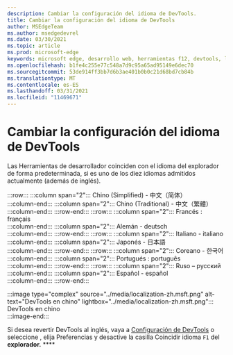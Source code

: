 ```yaml
---
description: Cambiar la configuración del idioma de DevTools.
title: Cambiar la configuración del idioma de DevTools
author: MSEdgeTeam
ms.author: msedgedevrel
ms.date: 03/30/2021
ms.topic: article
ms.prod: microsoft-edge
keywords: microsoft edge, desarrollo web, herramientas f12, devtools, localización, loc, idioma
ms.openlocfilehash: b1fe4c255e77c548a7d9c95a65ad95149e6dec70
ms.sourcegitcommit: 53de914ff3bb7d6b3ae401b0b0c21d68bd7cb84b
ms.translationtype: MT
ms.contentlocale: es-ES
ms.lasthandoff: 03/31/2021
ms.locfileid: "11469671"
---
```

# <a name="change-devtools-language-settings"></a>Cambiar la configuración del idioma de DevTools  

Las Herramientas de desarrollador coinciden con el idioma del explorador de forma predeterminada, si es uno de los diez idiomas admitidos actualmente \(además de inglés\).  

:::row:::
   :::column span="2":::
      Chino \(Simplified\) - &#20013;&#25991;&#65288;&#31616;&#20307;&#65289;  
   :::column-end:::
   :::column span="2":::
      Chino \(Traditional\) - &#20013;&#25991;&#65288;&#32321;&#39636;&#65289;  
   :::column-end:::
:::row-end:::
:::row:::
   :::column span="2":::
      Francés : fran&#231;ais  
   :::column-end:::
   :::column span="2":::
      Alemán - deutsch  
   :::column-end:::
:::row-end:::
:::row:::
   :::column span="2":::
      Italiano - italiano  
   :::column-end:::
   :::column span="2":::
      Japonés - &#26085;&#26412;&#35486;  
   :::column-end:::
:::row-end:::
:::row:::
   :::column span="2":::
      Coreano - &#54620;&#44397;&#50612;  
   :::column-end:::
   :::column span="2":::
      Portugués : portugu&#234;s  
   :::column-end:::
:::row-end:::
:::row:::
   :::column span="2":::
      Ruso – &#1088;&#1091;&#1089;&#1089;&#1082;&#1080;&#1081;  
   :::column-end:::
   :::column span="2":::
      Español - espa&#241;ol  
   :::column-end:::
:::row-end:::  

:::image type="complex" source="../media/localization-zh.msft.png" alt-text="DevTools en chino" lightbox="../media/localization-zh.msft.png":::
   DevTools en chino  
:::image-end:::  

Si desea revertir DevTools al inglés, vaya a [Configuración de DevTools][DevtoolsCustomizeIndexSettings] o seleccione , elija Preferencias y desactive la casilla Coincidir idioma `F1` del **explorador.** ****  

<!-- links -->  

[DevtoolsCustomizeIndexSettings]: ./index.md#settings "Configuración: Personalizar Microsoft Edge DevTools | Microsoft Docs"  
